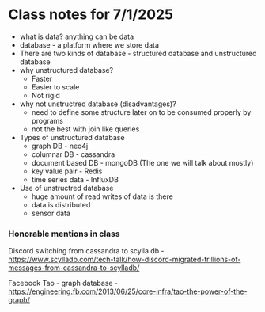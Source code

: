 # Class notes for 7/1/2025

- what is data? anything can be data
- database - a platform where we store data
- There are two kinds of database - structured database and unstructured database
- why unstructured database?
    - Faster
    - Easier to scale
    - Not rigid
- why not unstructred database (disadvantages)?
    - need to define some structure later on to be consumed properly by programs
    - not the best with join like queries
- Types of unstructured database
    - graph DB - neo4j
    - columnar DB - cassandra
    - document based DB - mongoDB (The one we will talk about mostly)
    - key value pair - Redis
    - time series data - InfluxDB
- Use of unstructred database 
    - huge amount of read writes of data is there
    - data is distributed
    - sensor data


### Honorable mentions in class

Discord switching from cassandra to scylla db - https://www.scylladb.com/tech-talk/how-discord-migrated-trillions-of-messages-from-cassandra-to-scylladb/

Facebook Tao - graph database - https://engineering.fb.com/2013/06/25/core-infra/tao-the-power-of-the-graph/
